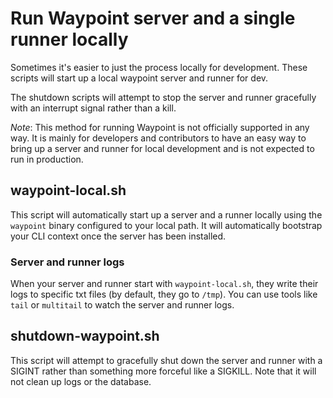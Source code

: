# Run Waypoint server and a single runner locally

Sometimes it's easier to just the process locally for development. These
scripts will start up a local waypoint server and runner for dev.

The shutdown scripts will attempt to stop the server and runner gracefully with
an interrupt signal rather than a kill.

_Note_: This method for running Waypoint is not officially supported in any way.
It is mainly for developers and contributors to have an easy way to bring up
a server and runner for local development and is not expected to run in production.

## waypoint-local.sh

This script will automatically start up a server and a runner locally using
the `waypoint` binary configured to your local path. It will automatically
bootstrap your CLI context once the server has been installed.

### Server and runner logs

When your server and runner start with `waypoint-local.sh`, they write their
logs to specific txt files (by default, they go to `/tmp`). You can use tools
like `tail` or `multitail` to watch the server and runner logs.

## shutdown-waypoint.sh

This script will attempt to gracefully shut down the server and runner with a
SIGINT rather than something more forceful like a SIGKILL. Note that it will
not clean up logs or the database.
